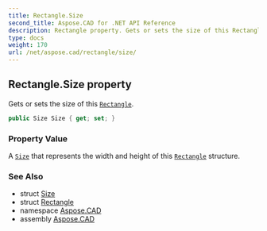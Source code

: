 ```yaml
---
title: Rectangle.Size
second_title: Aspose.CAD for .NET API Reference
description: Rectangle property. Gets or sets the size of this Rectangle
type: docs
weight: 170
url: /net/aspose.cad/rectangle/size/
---
```

## Rectangle.Size property

Gets or sets the size of this [`Rectangle`](../).

```csharp
public Size Size { get; set; }
```

### Property Value

A [`Size`](../../size/) that represents the width and height of this [`Rectangle`](../) structure.

### See Also

* struct [Size](../../size/)
* struct [Rectangle](../)
* namespace [Aspose.CAD](../../rectangle/)
* assembly [Aspose.CAD](../../../)



